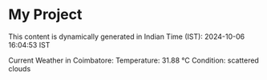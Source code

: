 # My Project

This content is dynamically generated in Indian Time (IST): 2024-10-06 16:04:53 IST


Current Weather in Coimbatore:
Temperature: 31.88 °C
Condition: scattered clouds
